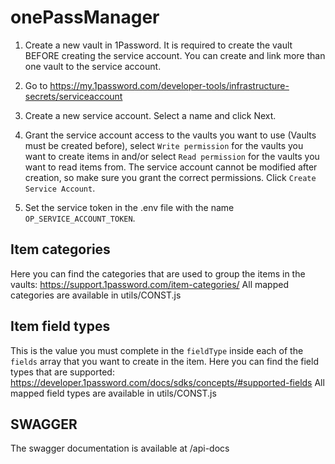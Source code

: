 # onePassManager

1. Create a new vault in 1Password. It is required to create the vault BEFORE creating the service account. You can create and link more than one vault to the service account.

2. Go to https://my.1password.com/developer-tools/infrastructure-secrets/serviceaccount

3. Create a new service account. Select a name and click Next.

4. Grant the service account access to the vaults you want to use (Vaults must be created before), select `Write permission` for the vaults you want to create items in and/or select `Read permission` for the vaults you want to read items from. The service account cannot be modified after creation, so make sure you grant the correct permissions. Click `Create Service Account`.

5. Set the service token in the .env file with the name `OP_SERVICE_ACCOUNT_TOKEN`.

## Item categories
Here you can find the categories that are used to group the items in the vaults: https://support.1password.com/item-categories/
All mapped categories are available in utils/CONST.js

## Item field types
This is the value you must complete in the `fieldType` inside each of the `fields` array that you want to create in the item. Here you can find the field types that are supported: https://developer.1password.com/docs/sdks/concepts/#supported-fields
All mapped field types are available in utils/CONST.js

## SWAGGER
The swagger documentation is available at /api-docs